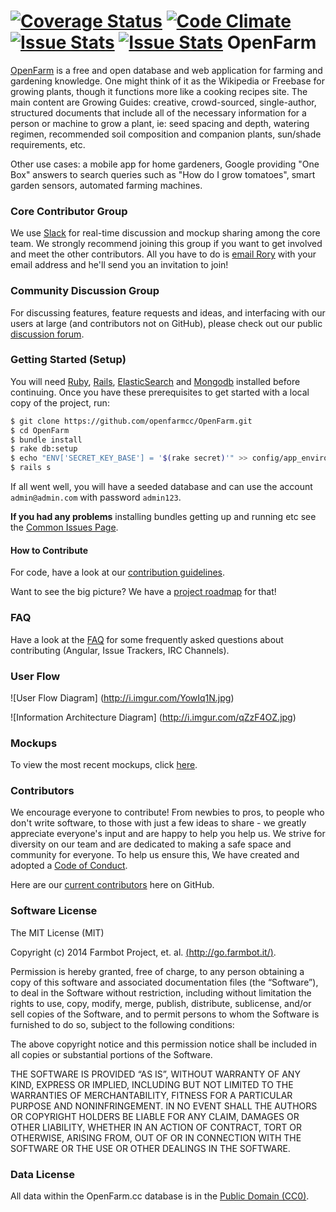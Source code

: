 [![Coverage Status](https://img.shields.io/coveralls/openfarmcc/OpenFarm.svg)](https://coveralls.io/r/openfarmcc/OpenFarm)
[![Code Climate](https://codeclimate.com/github/openfarmcc/OpenFarm/badges/gpa.svg)](https://codeclimate.com/github/FarmBot/OpenFarm)
[![Issue Stats](http://issuestats.com/github/openfarmcc/openfarm/badge/pr)](http://issuestats.com/github/openfarmcc/openfarm)
[![Issue Stats](http://issuestats.com/github/openfarmcc/openfarm/badge/issue)](http://issuestats.com/github/openfarmcc/openfarm)
OpenFarm
========

[OpenFarm](http://openfarm.cc) is a free and open database and web application for farming and gardening knowledge. One might think of it as the Wikipedia or Freebase for growing plants, though it functions more like a cooking recipes site. The main content are Growing Guides: creative, crowd-sourced, single-author, structured documents that include all of the necessary information for a person or machine to grow a plant, ie: seed spacing and depth, watering regimen, recommended soil composition and companion plants, sun/shade requirements, etc.

Other use cases: a mobile app for home gardeners, Google providing "One Box" answers to search queries such as "How do I grow tomatoes", smart garden sensors, automated farming machines.

### Core Contributor Group

We use [Slack](https://openfarm.slack.com/) for real-time discussion and mockup sharing among the core team. We strongly recommend joining this group if you want to get involved and meet the other contributors. All you have to do is [email Rory](mailto:rory@openfarm.cc) with your email address and he'll send you an invitation to join!

### Community Discussion Group

For discussing features, feature requests and ideas, and interfacing with our users at large (and contributors not on GitHub), please check out our public [discussion forum](https://www.loomio.org/g/yWm14fG6/openfarm-community-development-group).

### Getting Started (Setup)

You will need [Ruby](http://www.ruby-lang.org/en/), [Rails](http://rubyonrails.org/), [ElasticSearch](http://www.elasticsearch.org/) and [Mongodb](http://docs.mongodb.org/manual/installation/) installed before continuing. Once you have these prerequisites to get started with a local copy of the project, run:

```bash
$ git clone https://github.com/openfarmcc/OpenFarm.git
$ cd OpenFarm
$ bundle install
$ rake db:setup
$ echo "ENV['SECRET_KEY_BASE'] = '$(rake secret)'" >> config/app_environment_variables.rb
$ rails s
```

If all went well, you will have a seeded database and can use the account `admin@admin.com` with password `admin123`.

**If you had any problems** installing bundles getting up and running etc see the [Common Issues Page](https://github.com/openfarmcc/OpenFarm/wiki/Common-Issues).

#### How to Contribute

For code, have a look at our [contribution guidelines](https://github.com/openfarmcc/OpenFarm/blob/master/CONTRIBUTING.md).

Want to see the big picture? We have a [project roadmap](https://docs.google.com/spreadsheets/d/13_VQDOm8HpM49Ql3HyNfL9ut5JlqbLEDA9yEk5OqgqU/edit?usp=sharing) for that!

### FAQ

Have a look at the [FAQ](http://openfarm.cc/pages/faq) for some frequently asked questions about contributing (Angular, Issue Trackers, IRC Channels).

### User Flow

![User Flow Diagram] (http://i.imgur.com/YowIq1N.jpg)

![Information Architecture Diagram] (http://i.imgur.com/qZzF4OZ.jpg)

### Mockups

To view the most recent mockups, click [here](https://drive.google.com/open?id=0B-wExYzQcnp3cVZvZ3JXb3FDZTg&authuser=0).

### Contributors

We encourage everyone to contribute! From newbies to pros, to people who don't write software, to those with just a few ideas to share - we greatly appreciate everyone's input and are happy to help you help us. We strive for diversity on our team and are dedicated to making a safe space and community for everyone. To help us ensure this, We have created and adopted a [Code of Conduct](https://openfarm.cc/pages/code_of_conduct?locale=en).

Here are our [current contributors](https://github.com/openfarmcc/OpenFarm/graphs/contributors) here on GitHub.

### Software License

The MIT License (MIT)

Copyright (c) 2014 Farmbot Project, et. al. [(http://go.farmbot.it/)](http://go.farmbot.it/).

Permission is hereby granted, free of charge, to any person obtaining a copy of this software and associated documentation files (the “Software”), to deal in the Software without restriction, including without limitation the rights to use, copy, modify, merge, publish, distribute, sublicense, and/or sell copies of the Software, and to permit persons to whom the Software is furnished to do so, subject to the following conditions:

The above copyright notice and this permission notice shall be included in all copies or substantial portions of the Software.

THE SOFTWARE IS PROVIDED “AS IS”, WITHOUT WARRANTY OF ANY KIND, EXPRESS OR IMPLIED, INCLUDING BUT NOT LIMITED TO THE WARRANTIES OF MERCHANTABILITY, FITNESS FOR A PARTICULAR PURPOSE AND NONINFRINGEMENT. IN NO EVENT SHALL THE AUTHORS OR COPYRIGHT HOLDERS BE LIABLE FOR ANY CLAIM, DAMAGES OR OTHER LIABILITY, WHETHER IN AN ACTION OF CONTRACT, TORT OR OTHERWISE, ARISING FROM, OUT OF OR IN CONNECTION WITH THE SOFTWARE OR THE USE OR OTHER DEALINGS IN THE SOFTWARE.

### Data License

All data within the OpenFarm.cc database is in the [Public Domain (CC0)](creativecommons.org/publicdomain/zero/1.0/).

